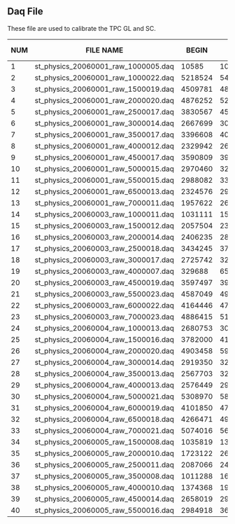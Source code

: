 ## Daq File
These file are used to calibrate the TPC GL and SC.

| **NUM** |            **FILE NAME**            | **BEGIN** | **END** | **NB OF EVENTS** | **ON HPSS?** |
| ------- | :---------------------------------: | --------- | ------- | ---------------- | :----------: |
| 1       | st_physics_20060001_raw_1000005.daq | 10585     | 1046669 | 23619            |   **Yes**    |
| 2       | st_physics_20060001_raw_1000022.daq | 5218524   | 5465819 | 16877            |   **Yes**    |
| 3       | st_physics_20060001_raw_1500019.daq | 4509781   | 4855834 | 23617            |   **Yes**    |
| 4       | st_physics_20060001_raw_2000020.daq | 4876252   | 5225640 | 23845            |   **Yes**    |
| 5       | st_physics_20060001_raw_2500017.daq | 3830567   | 4506161 | 23646            |   **Yes**    |
| 6       | st_physics_20060001_raw_3000014.daq | 2667699   | 3001033 | 23858            |   **Yes**    |
| 7       | st_physics_20060001_raw_3500017.daq | 3396608   | 4082461 | 23606            |   **Yes**    |
| 8       | st_physics_20060001_raw_4000012.daq | 2329942   | 2668382 | 24166            |   **Yes**    |
| 9       | st_physics_20060001_raw_4500017.daq | 3590809   | 3981540 | 23545            |   **Yes**    |
| 10      | st_physics_20060001_raw_5000015.daq | 2970460   | 3299062 | 23641            |   **Yes**    |
| 11      | st_physics_20060001_raw_5500015.daq | 2988082   | 3322615 | 23975            |   **Yes**    |
| 12      | st_physics_20060001_raw_6500013.daq | 2324576   | 2969187 | 23901            |   **Yes**    |
| 13      | st_physics_20060001_raw_7000011.daq | 1957622   | 2629456 | 23901            |   **Yes**    |
| 14      | st_physics_20060003_raw_1000011.daq | 1031111   | 1575746 | 23328            |   **Yes**    |
| 15      | st_physics_20060003_raw_1500012.daq | 2057504   | 2399119 | 23302            |   **Yes**    |
| 16      | st_physics_20060003_raw_2000014.daq | 2406235   | 2836111 | 23584            |   **Yes**    |
| 17      | st_physics_20060003_raw_2500018.daq | 3434245   | 3777558 | 23430            |   **Yes**    |
| 18      | st_physics_20060003_raw_3000017.daq | 2725742   | 3287131 | 23518            |   **Yes**    |
| 19      | st_physics_20060003_raw_4000007.daq | 329688    | 656007  | 23248            |   **Yes**    |
| 20      | st_physics_20060003_raw_4500019.daq | 3597497   | 3924218 | 23399            |   **Yes**    |
| 21      | st_physics_20060003_raw_5500023.daq | 4587049   | 4912774 | 23321            |   **Yes**    |
| 22      | st_physics_20060003_raw_6000022.daq | 4164446   | 4792232 | 23072            |   **Yes**    |
| 23      | st_physics_20060003_raw_7000023.daq | 4886415   | 5133202 | 11011            |   **Yes**    |
| 24      | st_physics_20060004_raw_1000013.daq | 2680753   | 3051782 | 25307            |   **Yes**    |
| 25      | st_physics_20060004_raw_1500016.daq | 3782000   | 4143465 | 24667            |   **Yes**    |
| 26      | st_physics_20060004_raw_2000020.daq | 4903458   | 5918739 | 24257            |   **Yes**    |
| 27      | st_physics_20060004_raw_3000014.daq | 2919350   | 3268927 | 24937            |   **Yes**    |
| 28      | st_physics_20060004_raw_3500013.daq | 2567703   | 3260136 | 24974            |   **Yes**    |
| 29      | st_physics_20060004_raw_4000013.daq | 2576449   | 2957591 | 25485            |   **Yes**    |
| 30      | st_physics_20060004_raw_5000021.daq | 5308970   | 5838576 | 23953            |   **Yes**    |
| 31      | st_physics_20060004_raw_6000019.daq | 4101850   | 4750749 | 24438            |   **Yes**    |
| 32      | st_physics_20060004_raw_6500018.daq | 4266471   | 4943562 | 24212            |   **Yes**    |
| 33      | st_physics_20060004_raw_7000021.daq | 5074016   | 5698241 | 24016            |   **Yes**    |
| 34      | st_physics_20060005_raw_1500008.daq | 1035819   | 1382841 | 23656            |   **Yes**    |
| 35      | st_physics_20060005_raw_2000010.daq | 1723122   | 2646996 | 23741            |   **Yes**    |
| 36      | st_physics_20060005_raw_2500011.daq | 2087066   | 2430990 | 23459            |   **Yes**    |
| 37      | st_physics_20060005_raw_3500008.daq | 1011288   | 1645833 | 23730            |   **Yes**    |
| 38      | st_physics_20060005_raw_4000010.daq | 1374368   | 1993907 | 23283            |   **Yes**    |
| 39      | st_physics_20060005_raw_4500014.daq | 2658019   | 2988061 | 23607            |   **Yes**    |
| 40      | st_physics_20060005_raw_5500016.daq | 2984918   | 3641710 | 23541            |   **Yes**    |

